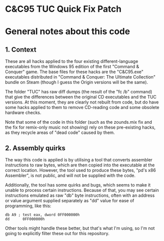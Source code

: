 # C&C95 TUC Quick Fix Patch

# General notes about this code

## 1. Context

These are all hacks applied to the four existing different-language executables from the Windows 95 edition of the first "Command & Conquer" game. The base files for these hacks are the "C&C95.exe" executables distributed in "Command & Conquer: The Ultimate Collection" bundle on Steam (though I guess the Origin versions will be the same).

The folder "TUC" has raw diff dumps (the result of the "fc /b" command) that give the differences between the original CD executables and the TUC versions. At this moment, they are clearly not rebuilt from code, but do have some hacks applied to them to remove CD-reading code and some obsolete hardware checks.

Note that some of the code in this folder (such as the zounds.mix fix and the fix for remix-only music not showing) rely on these pre-existing hacks, as they recycle areas of "dead code" caused by them.


## 2. Assembly quirks

The way this code is applied is by utilising a tool that converts assembler instructions to raw bytes, which are then copied into the executable at the correct location. However, the tool used to produce these bytes, "pd's x86 Assembler", is not public, and will not be supplied with the code.

Additionally, the tool has some quirks and bugs, which seems to make it unable to process certain instructions. Because of that, you may see certain instructions emulated as raw "db" byte instructions, often with an address or value argument supplied separately as "dd" value for ease of programming, like this:

    db A9 ; test eax, dword 0FF000000h
    dd      0FF000000h

Other tools might handle these better, but that's what I'm using, so I'm not going to explicitly filter these out for this repository.
